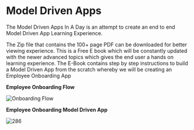 # Model Driven Apps

The Model Driven Apps In A Day is an attempt to create an end to end Model Driven App Learning Experience. 

The Zip file that contains the 100+ page PDF can be downloaded for better viewing experience. This is a Free E book which will be constantly updated with the newer advanced topics which gives the end user a hands on learning experience. The E-Book contains step by step instructions to build a Model Driven App from the scratch whereby we will be creating an Employee Onboarding App

<b>Employee Onboarding Flow</b>

![Onboarding Flow](https://user-images.githubusercontent.com/29351010/221855097-764a1588-7042-40a7-bb97-3318dc0e3bd2.png)

<b>Employee Onboarding Model Driven App</b>

![286](https://user-images.githubusercontent.com/29351010/221855328-5a61a36b-5512-412a-aa34-34842db232a2.png)
